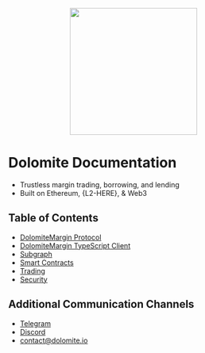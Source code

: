 <p align="center"><img src="https://dolomite.io/assets/img/logo.png" width="256"/></p>

# Dolomite Documentation

- Trustless margin trading, borrowing, and lending
- Built on Ethereum, {L2-HERE}, & Web3

## Table of Contents

- [DolomiteMargin Protocol](protocol.md "Dolomite Documentation - DolomiteMargin Protocol")
- [DolomiteMargin TypeScript Client](typescript.md "Dolomite Documentation - DolomiteMargin TypeScript Client")
- [Subgraph](subgraph.md "Dolomite Documentation - Subgraph")
- [Smart Contracts](contracts.md "Dolomite Documentation - Smart Contracts")
- [Trading](trading.md "Dolomite Documentation - Trading")
- [Security](security.md "Dolomite Documentation - Security")

## Additional Communication Channels

- [Telegram](https://t.me/dolomite_official)
- [Discord](https://discord.gg/vjr7YTA)
- [contact@dolomite.io](mailto:contact@dolomite.io)
